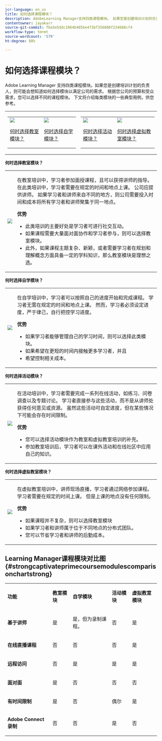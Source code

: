 ```yaml
---
jcr-language: en_us
title: 如何选择课程模块？
description: AdobeLearning Manager支持四类课程模块。 如果您是创建培训计划的负责人，则可能会想知道如何选择模块以满足公司的需求。 根据您公司的预算和受众需求，您可以选择不同的课程模块。 下文将介绍每类模块的一些典型用例，供您参考。
contentowner: jayakarr
source-git-commit: fba5e5ddc1964b485be473bf356806f234688cf4
workflow-type: tm+mt
source-wordcount: '579'
ht-degree: 88%

---
```




# 如何选择课程模块？

Adobe Learning Manager 支持四类课程模块。如果您是创建培训计划的负责人，则可能会想知道如何选择模块以满足公司的需求。 根据您公司的预算和受众需求，您可以选择不同的课程模块。 下文将介绍每类模块的一些典型用例，供您参考。

<table>
 <tbody>
  <tr>
   <td>
    <table>
     <tbody>
      <tr>
       <td><img src="assets/classroom-module.png">
        <p><a href="how-to-choose-modules.md#main-pars_text_1432182659">何时选择教室模块？</a></p></td>
       <td><img src="assets/self-placed-module.png">
        <p><a href="how-to-choose-modules.md#main-pars_text_735062721">何时选择自学模块？ </a></p></td>
      </tr>
     </tbody>
    </table></td>
   <td>
    <table>
     <tbody>
      <tr>
       <td><img src="assets/activity.png">
        <p><a href="how-to-choose-modules.md#main-pars_text_1900017946">何时选择活动模块？</a></p></td>
       <td><img src="assets/virtual-classroom.png">
        <p><a href="how-to-choose-modules.md#main-pars_text_112651927">何时选择虚拟教室模块？</a></p></td>
      </tr>
     </tbody>
    </table></td>
  </tr>
 </tbody>
</table>

**何时选择教室模块？**

<table>
 <tbody>
  <tr>
   <td><img src="assets/classroom-module.png"></td>
   <td>
    <p>在教室培训中，学习者参加面授课程，且可以获得讲师的指导。 在此类培训中，学习者需要在规定的时间和地点上课。 公司应提供讲师。 如果学习者和讲师来自不同的地方，则公司需要投入时间和成本将所有学习者和讲师聚集于同一地点。</p>
    <p><strong>优势</strong></p>
    <ul>
     <li>此类培训的主要好处是学习者可进行社交互动。 </li>
     <li>如果课程需要大量面对面协作和学习者参与，则可以选择教室模块。 </li>
     <li>此外，如果课程主题复杂、新颖，或者需要学习者在规划和理解概念方面具备一定的学科知识，那么教室模块是理想之选。</li>
    </ul></td>
  </tr>
 </tbody>
</table>

**何时选择自学模块？**

<table>
 <tbody>
  <tr>
   <td><img src="assets/self-placed-module.png"></td>
   <td>
    <p>在自学培训中，学习者可以按照自己的进度开始和完成课程。 学习者无需在规定的时间和地点上课。 然而，学习者必须设定进度，严于律己，自行把控学习进度。</p>
    <p> </p>
    <p><strong>优势</strong></p>
    <ul>
     <li>如果学习者能够管理自己的学习时间，则可以选择此类模块。 </li>
     <li>如果希望在更短的时间内接触更多学习者，并且 </li>
     <li>希望控制相关成本。</li>
    </ul></td>
  </tr>
 </tbody>
</table>

**何时选择活动模块？**

<table>
 <tbody>
  <tr>
   <td><img src="assets/activity.png"></td>
   <td>
    <p>在活动培训中，学习者需要完成一系列在线活动，如练习、问卷调查以及专题讨论。 学习者直接参与这些活动，而不是从讲师处获得任何意见或资源。 虽然这些活动可自定进度，但在某些情况下可能会存在时间限制。</p>
    <p> </p>
    <p><strong>优势</strong></p>
    <ul>
     <li>您可以选择活动模块作为教室和虚拟教室培训的补充。</li>
     <li>参加教室培训后，学习者可以在课外活动和在线社区中应用自己的知识。</li>
    </ul></td>
  </tr>
 </tbody>
</table>

**何时选择虚拟教室模块？**

<table>
 <tbody>
  <tr>
   <td><img src="assets/virtual-classroom.png"></td>
   <td>
    <p>在虚拟教室培训中，讲师现场直播，学习者通过网络参加课程。 学习者需要在规定的时间上课。 但是上课的地点没有任何限制。</p>
    <p> </p>
    <p> </p>
    <p><strong>优势</strong></p>
    <ul>
     <li>如果课程并不复杂，则可以选择教室模块</li>
     <li>如果学习者和讲师属于位于不同地点的分布式团队。 </li>
     <li>您可以节省学习者和讲师的后勤成本。</li>
    </ul></td>
  </tr>
 </tbody>
</table>

## Learning Manager课程模块对比图 {#strongcaptivateprimecoursemodulescomparisonchartstrong}

<table>
 <tbody>
  <tr>
   <td>
    <p><strong>功能 </strong></p></td>
   <td>
    <p><strong>教室模块</strong></p></td>
   <td>
    <p><strong>自学模块</strong><br></p></td>
   <td>
    <p><strong>活动模块</strong></p></td>
   <td>
    <p><strong>虚拟教室模块</strong></p></td>
  </tr>
  <tr>
   <td>
    <p><strong>基于讲师</strong></p></td>
   <td>
    <p>是</p></td>
   <td>
    <p>是，但为录制课程。 </p></td>
   <td>
    <p>否</p></td>
   <td>
    <p>是</p></td>
  </tr>
  <tr>
   <td>
    <p><strong>在线直播课程</strong></p></td>
   <td>
    <p>否</p></td>
   <td>
    <p>否</p></td>
   <td>
    <p>否</p></td>
   <td>
    <p>是</p></td>
  </tr>
  <tr>
   <td>
    <p><strong>远程访问</strong></p></td>
   <td>
    <p>否</p></td>
   <td>
    <p>是</p></td>
   <td>
    <p>是</p></td>
   <td>
    <p>是</p></td>
  </tr>
  <tr>
   <td>
    <p><strong>面对面</strong></p></td>
   <td>
    <p>是</p></td>
   <td>
    <p>否</p></td>
   <td>
    <p>否</p></td>
   <td>
    <p>否</p></td>
  </tr>
  <tr>
   <td>
    <p><strong>有时间限制</strong></p></td>
   <td>
    <p>是</p></td>
   <td>
    <p>否</p></td>
   <td>
    <p>偶尔</p></td>
   <td>
    <p>是</p></td>
  </tr>
  <tr>
   <td>
    <p><strong>Adobe Connect 录制</strong></p></td>
   <td>
    <p>否</p></td>
   <td>
    <p>否</p></td>
   <td>
    <p>是</p></td>
   <td>
    <p>否</p></td>
  </tr>
 </tbody>
</table>
